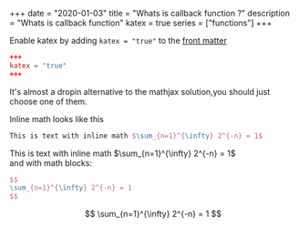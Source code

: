 +++
date = "2020-01-03"
title = "Whats is callback function ?"
description = "Whats is callback function"
katex = true
series = ["functions"]
+++

Enable katex by adding `katex = "true"` to the [front matter](https://gohugo.io/content-management/front-matter/)  

```toml
+++
katex = "true"
+++
```

It's almost a dropin alternative to the mathjax solution,you should just choose one of them.  

Inline math looks like this  

```tex
This is text with inline math $\sum_{n=1}^{\infty} 2^{-n} = 1$
```

This is text with inline math $\sum_{n=1}^{\infty} 2^{-n} = 1$  
and with math blocks:  

```tex
$$
\sum_{n=1}^{\infty} 2^{-n} = 1
$$
```

$$
\sum_{n=1}^{\infty} 2^{-n} = 1
$$
